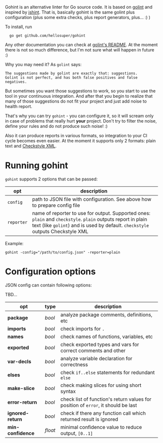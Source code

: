 Gohint is an alternative linter for Go source code. It is based on
[golint](https://github.com/golang/lint/golint) and inspired by [jshint](http://www.jshint.com/).
That is, basically gohint is the same golint plus configuration (plus some extra checks,
plus report generators, plus... :) )

To install, run
```
  go get github.com/hellosuper/gohint
```

Any other documentation you can check at [golint's README](https://github.com/golang/lint/blob/master/README).
At the moment there is not so much difference, but I'm not sure what will happen in future :)

Why you may need it? As `golint` says:

```
The suggestions made by golint are exactly that: suggestions.
Golint is not perfect, and has both false positives and false negatives.
```

But sometimes you want those suggestions to work, so you start to use the tool
in your continuous integration. And after that you begin to realize that many of
those suggestions do not fit your project and just add noise to health report.

That's why you can try `gohint` - you can configure it, so it will scream only
in case of problems that really hurt **your** project. Don't try to filter the noise,
define your rules and do not produce such noise! :)

Also it can produce reports in various formats, so integration to your CI cycle becomes even easier.
At the moment it supports only 2 formats: plain text and [Checkstyle XML](http://checkstyle.sourceforge.net/).

# Running gohint

`gohint` supports 2 options that can be passed:

| opt        | description                                                                                                                                                                                     |
|------------|-------------------------------------------------------------------------------------------------------------------------------------------------------------------------------------------------|
| `config`   | path to JSON file with configuration. See above how to prepare config file                                                                                                                      |
| `reporter` | name of reporter to use for output. Supported ones: `plain` and `checkstyle`.  `plain` outputs report in plain text (like `golint`) and is used by default. `checkstyle` outputs Checkstyle XML |

Example:

```
gohint -config="/path/to/config.json" -reporter=plain
```


# Configuration options

JSON config can contain following options:

TBD...

| opt                | type    | description                                                                       |
|--------------------|---------|-----------------------------------------------------------------------------------|
| **package**        | *bool*  | analyze package comments, definitions, etc                                        |
| **imports**        | *bool*  | check imports for `.`                                                             |
| **names**          | *bool*  | check names of functions, variables, etc                                          |
| **exported**       | *bool*  | check exported types and vars for correct comments and other                      |
| **var-decls**      | *bool*  | analyze variable declaration for correctness                                      |
| **elses**          | *bool*  | check `if..else` statements for redundant `else`                                  |
| **make-slice**     | *bool*  | check making slices for using short syntax                                        |
| **error-return**   | *bool*  | check list of function's return values for position of `error`, it should be last |
| **ignored-return** | *bool*  | check if there any function call which returned result is ignored                 |
| **min-confidence** | *float* | minimal confidence value to reduce output, `[0..1]`                               |
